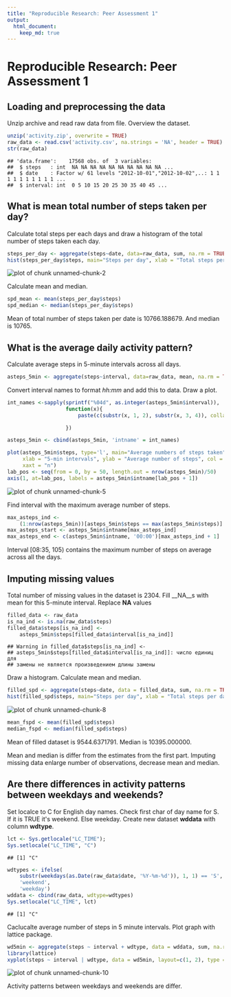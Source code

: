 ```yaml
---
title: "Reproducible Research: Peer Assessment 1"
output: 
  html_document:
    keep_md: true
---
```

# Reproducible Research: Peer Assessment 1

## Loading and preprocessing the data
Unzip archive and read raw data from file. Overview the dataset.

```r
unzip('activity.zip', overwrite = TRUE)
raw_data <- read.csv('activity.csv', na.strings = 'NA', header = TRUE)
str(raw_data)
```

```
## 'data.frame':	17568 obs. of  3 variables:
##  $ steps   : int  NA NA NA NA NA NA NA NA NA NA ...
##  $ date    : Factor w/ 61 levels "2012-10-01","2012-10-02",..: 1 1 1 1 1 1 1 1 1 1 ...
##  $ interval: int  0 5 10 15 20 25 30 35 40 45 ...
```


## What is mean total number of steps taken per day?

Calculate total steps per each days and draw a histogram of the total number of 
steps taken each day.

```r
steps_per_day <- aggregate(steps~date, data=raw_data, sum, na.rm = TRUE)
hist(steps_per_day$steps, main="Steps per day", xlab = "Total steps per day")
```

![plot of chunk unnamed-chunk-2](figure/unnamed-chunk-2-1.png) 

Calculate mean and median.

```r
spd_mean <- mean(steps_per_day$steps)
spd_median <- median(steps_per_day$steps)
```

Mean of total number of steps taken per date is 10766.188679. 
And median is 10765.


## What is the average daily activity pattern?

Calculate average steps in 5-minute intervals across all days.

```r
asteps_5min <- aggregate(steps~interval, data=raw_data, mean, na.rm = TRUE)
```

Convert interval names to format _hh:mm_ and add this to data. Draw a plot.

```r
int_names <-sapply(sprintf("%04d", as.integer(asteps_5min$interval)), 
                   function(x){
                       paste(c(substr(x, 1, 2), substr(x, 3, 4)), collapse=':')

                   })

asteps_5min <- cbind(asteps_5min, 'intname' = int_names)

plot(asteps_5min$steps, type='l', main="Average numbers of steps taken", 
     xlab = "5-min intervals", ylab = "Average number of steps", col = "red",
     xaxt = "n")
lab_pos <- seq(from = 0, by = 50, length.out = nrow(asteps_5min)/50)
axis(1, at=lab_pos, labels = asteps_5min$intname[lab_pos + 1])
```

![plot of chunk unnamed-chunk-5](figure/unnamed-chunk-5-1.png) 

Find interval with the maximum average number of steps.

```r
max_asteps_ind <- 
    (1:nrow(asteps_5min))[asteps_5min$steps == max(asteps_5min$steps)]
max_asteps_start <- asteps_5min$intname[max_asteps_ind]
max_asteps_end <- c(asteps_5min$intname, '00:00')[max_asteps_ind + 1]
```

Interval [08:35, 105) 
contains the maximum number of steps on average across all the days.

## Imputing missing values

Total number of missing values in the dataset is 2304.
Fill __NA__s with mean for this 5-minute interval. Replace __NA__ 
values


```r
filled_data <- raw_data
is_na_ind <- is.na(raw_data$steps)
filled_data$steps[is_na_ind] <- 
    asteps_5min$steps[filled_data$interval[is_na_ind]]
```

```
## Warning in filled_data$steps[is_na_ind] <-
## asteps_5min$steps[filled_data$interval[is_na_ind]]: число единиц для
## замены не является произведением длины замены
```

Draw a histogram. Calculate mean and median.

```r
filled_spd <- aggregate(steps~date, data = filled_data, sum, na.rm = TRUE)
hist(filled_spd$steps, main="Steps per day", xlab = "Total steps per day")
```

![plot of chunk unnamed-chunk-8](figure/unnamed-chunk-8-1.png) 

```r
mean_fspd <- mean(filled_spd$steps)
median_fspd <- median(filled_spd$steps)
```

Mean of filled dataset is 9544.6371791.
Median is 10395.000000.

Mean and median is differ from the estimates from the first part. Imputing 
missing data enlarge number of observations, decrease mean and median.

## Are there differences in activity patterns between weekdays and weekends?
Set localce to C for English day names. Check first char of day name for S. If
it is TRUE it's weekend. Else weekday. Create new dataset __wddata__ 
with column __wdtype__.


```r
lct <- Sys.getlocale("LC_TIME"); 
Sys.setlocale("LC_TIME", "C")
```

```
## [1] "C"
```

```r
wdtypes <- ifelse(
    substr(weekdays(as.Date(raw_data$date, '%Y-%m-%d')), 1, 1) == 'S', 
    'weekend', 
    'weekday')
wddata <- cbind(raw_data, wdtype=wdtypes)
Sys.setlocale("LC_TIME", lct)
```

```
## [1] "C"
```

Caclucalte average number of steps in 5 minute intervals. Plot graph with 
lattice package.


```r
wd5min <- aggregate(steps ~ interval + wdtype, data = wddata, sum, na.rm = TRUE)
library(lattice)
xyplot(steps ~ interval | wdtype, data = wd5min, layout=c(1, 2), type = "l")
```

![plot of chunk unnamed-chunk-10](figure/unnamed-chunk-10-1.png) 

Activity patterns between weekdays and weekends are differ.
